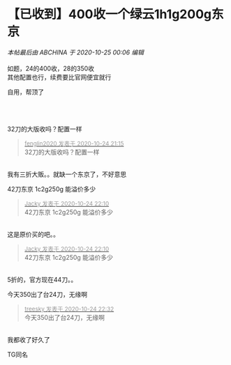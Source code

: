# 【已收到】400收一个绿云1h1g200g东京


<i class="pstatus"> 本帖最后由 ABCHINA 于 2020-10-25 00:06 编辑 </i><br />
<br />
如题，24的400收，28的350收<br />
其他配置也行，续费要比官网便宜就行

自用，帮顶了<br />
<br />
<br />
&nbsp; &nbsp; 

32刀的大版收吗？配置一样

<div class="quote"><blockquote><font size="2"><a href="https://www.hostloc.com/forum.php?mod=redirect&amp;goto=findpost&amp;pid=9347665&amp;ptid=758100" target="_blank"><font color="#999999">fenglin2020 发表于 2020-10-24 21:15</font></a></font><br />
32刀的大版收吗？配置一样</blockquote></div><br />
我有三折大贩。。就缺一个东京了，不好意思

42刀东京 1c2g250g 能溢价多少 

<div class="quote"><blockquote><font size="2"><a href="https://www.hostloc.com/forum.php?mod=redirect&amp;goto=findpost&amp;pid=9347948&amp;ptid=758100" target="_blank"><font color="#999999">Jacky 发表于 2020-10-24 22:10</font></a></font><br />
42刀东京 1c2g250g 能溢价多少</blockquote></div><br />
这是原价买的吧。。

<div class="quote"><blockquote><font size="2"><a href="https://www.hostloc.com/forum.php?mod=redirect&amp;goto=findpost&amp;pid=9347948&amp;ptid=758100" target="_blank"><font color="#999999">Jacky 发表于 2020-10-24 22:10</font></a></font><br />
42刀东京 1c2g250g 能溢价多少</blockquote></div><br />
5折的，官方现在44刀。。

今天350出了台24刀，无缘啊

<div class="quote"><blockquote><font size="2"><a href="https://www.hostloc.com/forum.php?mod=redirect&amp;goto=findpost&amp;pid=9348051&amp;ptid=758100" target="_blank"><font color="#999999">treesky 发表于 2020-10-24 22:32</font></a></font><br />
今天350出了台24刀，无缘啊</blockquote></div><br />
我都收了好久了

TG同名<img id="aimg_Xc3gg" onclick="zoom(this, this.src, 0, 0, 0)" class="zoom" src="https://cdn.jsdelivr.net/gh/hishis/forum-master/public/images/patch.gif" onmouseover="img_onmouseoverfunc(this)" onload="thumbImg(this)" border="0" alt="" />
